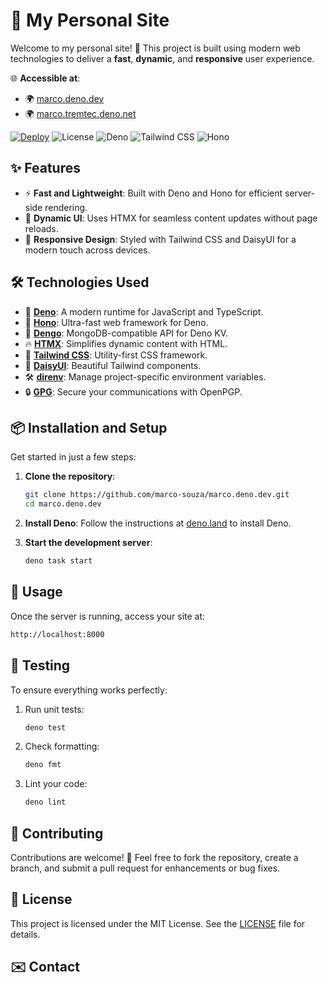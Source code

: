 # 🚀 My Personal Site

Welcome to my personal site! 🌟 This project is built using modern web technologies to deliver a **fast**, **dynamic**, and **responsive** user experience.

🌐 **Accessible at**:
- 🌍 [marco.deno.dev](https://marco.deno.dev)
- 🌍 [marco.tremtec.deno.net](https://marco.tremtec.deno.net)

[![Deploy](https://github.com/marco-souza/marco.deno.dev/actions/workflows/deploy.yml/badge.svg)](https://github.com/marco-souza/marco.deno.dev/actions/workflows/deploy.yml)
![License](https://img.shields.io/github/license/marco-souza/marco.deno.dev)
![Deno](https://img.shields.io/badge/Deno-🦕-green)
![Tailwind CSS](https://img.shields.io/badge/Tailwind%20CSS-💅-blue)
![Hono](https://img.shields.io/badge/Hono-🔥-orange)

## ✨ Features

- ⚡ **Fast and Lightweight**: Built with Deno and Hono for efficient server-side rendering.
- 🌈 **Dynamic UI**: Uses HTMX for seamless content updates without page reloads.
- 📱 **Responsive Design**: Styled with Tailwind CSS and DaisyUI for a modern touch across devices.

## 🛠️ Technologies Used

- 🦕 [**Deno**](https://github.com/denoland/deno): A modern runtime for JavaScript and TypeScript.
- 🌟 [**Hono**](https://github.com/honojs/hono): Ultra-fast web framework for Deno.
- 💾 [**Dengo**](https://github.com/copilotzhq/dengo): MongoDB-compatible API for Deno KV.
- 🔥 [**HTMX**](https://github.com/bigskysoftware/htmx): Simplifies dynamic content with HTML.
- 💅 [**Tailwind CSS**](https://github.com/tailwindlabs/tailwindcss): Utility-first CSS framework.
- 🌼 [**DaisyUI**](https://github.com/saadeghi/daisyui): Beautiful Tailwind components.
- 🛠️ [**direnv**](https://github.com/direnv/direnv): Manage project-specific environment variables.
- 🔒 [**GPG**](https://gnupg.org/): Secure your communications with OpenPGP.

## 📦 Installation and Setup

Get started in just a few steps:

1. **Clone the repository**:
   ```bash
   git clone https://github.com/marco-souza/marco.deno.dev.git
   cd marco.deno.dev
   ```

2. **Install Deno**: Follow the instructions at [deno.land](https://deno.land/#installation) to install Deno.

3. **Start the development server**:
   ```bash
   deno task start
   ```

## 🚀 Usage

Once the server is running, access your site at:
```bash
http://localhost:8000
```

## 🧪 Testing

To ensure everything works perfectly:

1. Run unit tests:
   ```bash
   deno test
   ```

2. Check formatting:
   ```bash
   deno fmt
   ```

3. Lint your code:
   ```bash
   deno lint
   ```

## 🤝 Contributing

Contributions are welcome! 🎉 Feel free to fork the repository, create a branch, and submit a pull request for enhancements or bug fixes.

## 📜 License

This project is licensed under the MIT License. See the [LICENSE](LICENSE) file for details.

## ✉️ Contact

